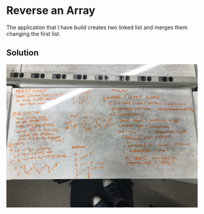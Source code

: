 # Reverse an Array
The application that I have build creates two linked list and merges them changing the first list.

## Solution
![ll-merge](assets/ll-merge.JPG)